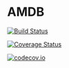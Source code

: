 # AMDB

[![Build Status](https://travis-ci.org/tpapp/AMDB.jl.svg?branch=master)](https://travis-ci.org/tpapp/AMDB.jl)

[![Coverage Status](https://coveralls.io/repos/tpapp/AMDB.jl/badge.svg?branch=master&service=github)](https://coveralls.io/github/tpapp/AMDB.jl?branch=master)

[![codecov.io](http://codecov.io/github/tpapp/AMDB.jl/coverage.svg?branch=master)](http://codecov.io/github/tpapp/AMDB.jl?branch=master)

